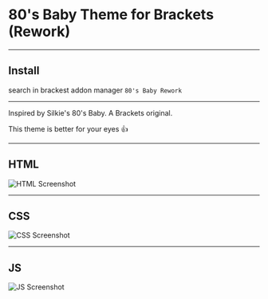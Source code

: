 80's Baby Theme for Brackets (Rework)
============================

------

## Install
search in brackest addon manager `80's Baby Rework`

------

Inspired by Silkie's 80's Baby. A Brackets original.

This theme is better for your eyes 👍

------

## HTML
![HTML Screenshot](https://raw.githubusercontent.com/xRealNeon/80sBaby-Rework/master/screenshots/html.png)

------

## CSS
![CSS Screenshot](https://raw.githubusercontent.com/xRealNeon/80sBaby-Rework/master/screenshots/css.png)

------

## JS
![JS Screenshot](https://raw.githubusercontent.com/xRealNeon/80sBaby-Rework/master/screenshots/js.png)
